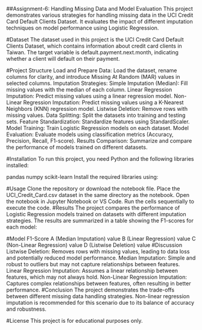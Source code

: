 ##Assignment-6: Handling Missing Data and Model Evaluation
This project demonstrates various strategies for handling missing data in the UCI Credit Card Default Clients Dataset. It evaluates the impact of different imputation techniques on model performance using Logistic Regression.

#Dataset
The dataset used in this project is the UCI Credit Card Default Clients Dataset, which contains information about credit card clients in Taiwan. The target variable is default.payment.next.month, indicating whether a client will default on their payment.

#Project Structure
Load and Prepare Data: Load the dataset, rename columns for clarity, and introduce Missing At Random (MAR) values in selected columns.
Imputation Strategies:
Simple Imputation (Median): Fill missing values with the median of each column.
Linear Regression Imputation: Predict missing values using a linear regression model.
Non-Linear Regression Imputation: Predict missing values using a K-Nearest Neighbors (KNN) regression model.
Listwise Deletion: Remove rows with missing values.
Data Splitting: Split the datasets into training and testing sets.
Feature Standardization: Standardize features using StandardScaler.
Model Training: Train Logistic Regression models on each dataset.
Model Evaluation: Evaluate models using classification metrics (Accuracy, Precision, Recall, F1-score).
Results Comparison: Summarize and compare the performance of models trained on different datasets.

#Installation
To run this project, you need Python and the following libraries installed:

pandas
numpy
scikit-learn
Install the required libraries using:

#Usage
Clone the repository or download the notebook file.
Place the UCI_Credit_Card.csv dataset in the same directory as the notebook.
Open the notebook in Jupyter Notebook or VS Code.
Run the cells sequentially to execute the code.
#Results
The project compares the performance of Logistic Regression models trained on datasets with different imputation strategies. The results are summarized in a table showing the F1-scores for each model:

#Model	F1-Score
A (Median Imputation)	value
B (Linear Regression)	value
C (Non-Linear Regression)	value
D (Listwise Deletion)	value
#Discussion
Listwise Deletion: Removes rows with missing values, leading to data loss and potentially reduced model performance.
Median Imputation: Simple and robust to outliers but may not capture relationships between features.
Linear Regression Imputation: Assumes a linear relationship between features, which may not always hold.
Non-Linear Regression Imputation: Captures complex relationships between features, often resulting in better performance.
#Conclusion
The project demonstrates the trade-offs between different missing data handling strategies. Non-linear regression imputation is recommended for this scenario due to its balance of accuracy and robustness.

#License
This project is for educational purposes only.
